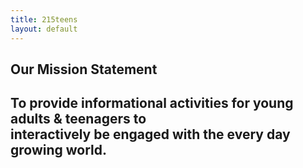 ```yaml
---
title: 215teens
layout: default
---
```


<h2 id="mission"> <h2><b>Our Mission Statement</b></h2>
<h2>
<p>To provide informational activities for young adults & teenagers to
<br>interactively be engaged with the every day growing world.
</p>
</h2>
